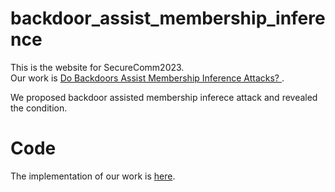 # backdoor_assist_membership_inference
This is the website for SecureComm2023.  
Our work is [Do Backdoors Assist Membership Inference Attacks?
](https://arxiv.org/abs/2303.12589).  

We proposed backdoor assisted membership inferece attack and revealed the condition. 

# Code
The implementation of our work is [here](https://github.com/fseclab-osaka/backdoor-assisted-MIA).
